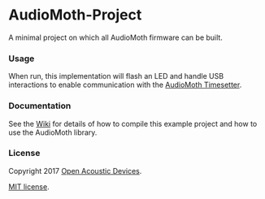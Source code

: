 # AudioMoth-Project #
A minimal project on which all AudioMoth firmware can be built.

### Usage ###

When run, this implementation will flash an LED and handle USB interactions to enable communication with the [AudioMoth Timesetter](https://github.com/OpenAcousticDevices/AudioMoth-TimeSetter).

### Documentation ###

See the [Wiki](https://github.com/OpenAcousticDevices/AudioMoth-Project/wiki/AudioMoth) for details of how to compile this example project and how to use the AudioMoth library.

### License ###

Copyright 2017 [Open Acoustic Devices](http://www.openacousticdevices.info/).

[MIT license](http://www.openacousticdevices.info/license).
